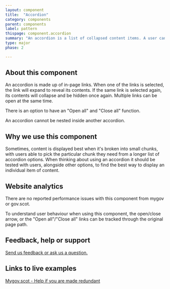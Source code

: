 ```yaml
---
layout: component
title:  "Accordion"
category: components
parent: components
label: pattern
thispage: component.accordion
summary: "An accordion is a list of collapsed content items. A user can expand any item in the list to view its contents."
type: major
phase: 2

---
```


## About this component

An accordion is made up of in-page links. When one of the links is selected, the link will expand to reveal its contents. If the same link is selected again, its contents will collapse and be hidden once again. Multiple links can be open at the same time.

There is an option to have an "Open all" and "Close all" function.

An accordion cannot be nested inside another accordion.

## Why we use this component

Sometimes, content is displayed best when it's broken into small chunks, with users able to pick the particular chunk they need from a longer list of accordion options. When thinking about using an accordion it should be tested with users, alongside other options, to find the best way to display an individual item of content.

## Website analytics

There are no reported performance issues with this component from mygov or gov.scot.

To understand user behaviour when using this component, the open/close arrow, or the "Open all"/"Close all" links can be tracked through the original page path.

## Feedback, help or support

[Send us feedback or ask us a question.](mailto:designsystem@gov.scot)  

## Links to live examples

[Mygov.scot - Help if you are made redundant](https://www.mygov.scot/legal-advice/)
